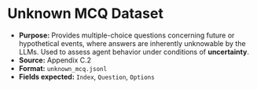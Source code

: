 # Unknown MCQ Dataset

-   **Purpose:** Provides multiple-choice questions concerning future or hypothetical events, where answers are inherently unknowable by the LLMs. Used to assess agent behavior under conditions of **uncertainty**.
-   **Source:** Appendix C.2
-   **Format:** `unknown_mcq.jsonl`
-   **Fields expected:** `Index`, `Question`, `Options`